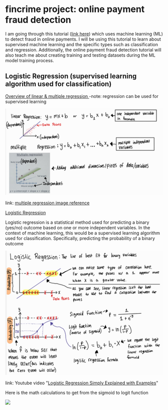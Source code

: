 # fincrime project: online payment fraud detection

I am going through this tutorial ([link here](https://www.geeksforgeeks.org/online-payment-fraud-detection-using-machine-learning-in-python/)) which uses machine learning (ML) to detect fraud in online payments. I will be using this tutorial to learn about supervised machine learning and the specific types such as classification and regression. Additionally, the online payment fraud detection tutorial will also teach me about creating training and testing datasets during the ML model training process.

## Logistic Regression (supervised learning algorithm used for classification) 

<ins> Overview of linear & multiple regression </ins> -note: regression can be used for supervised learning

<img src="images/Linear_multiple_regression.jpg" width="700">

link: [multiple regression image reference](https://www.youtube.com/watch?v=zITIFTsivN8)

<ins> Logistic Regression </ins>

Logistic regression is a statistical method used for predicting a binary (yes/no) outcome based on one or more independent variables. In the context of machine learning, this would be a supervised learning algorithm used for classification. Specifically, predicting the probability of a binary outcome

<img src="images/Logistic_regression.jpg" width="700">

link: Youtube video "[Logistic Regression Simply Explained with Examples](https://www.youtube.com/watch?v=CuvIc8C3EDI)"

Here is the math calculations to get from the sigmoid to logit function

<img src="images/Sigmoid_logit_function.jpg" width="700">
